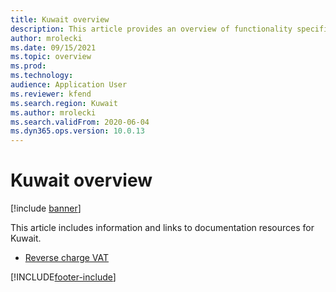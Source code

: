 ```yaml
---
title: Kuwait overview
description: This article provides an overview of functionality specific to Kuwait.
author: mrolecki
ms.date: 09/15/2021
ms.topic: overview
ms.prod: 
ms.technology: 
audience: Application User
ms.reviewer: kfend
ms.search.region: Kuwait
ms.author: mrolecki
ms.search.validFrom: 2020-06-04
ms.dyn365.ops.version: 10.0.13
---
```


# Kuwait overview

[!include [banner](../../includes/banner.md)]

This article includes information and links to documentation resources for Kuwait.

- [Reverse charge VAT](../global/emea-reverse-charge.md)


[!INCLUDE[footer-include](../../../includes/footer-banner.md)]
